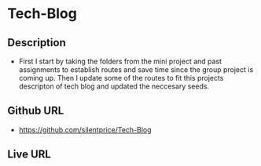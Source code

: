 # Tech-Blog

## Description
* First I start by taking the folders from the mini project and past assignments to establish routes and save time since the group project is coming up. Then I update some of the routes to fit this projects descripton of tech blog and updated the neccesary seeds.

## Github URL
* https://github.com/silentprice/Tech-Blog 

## Live URL